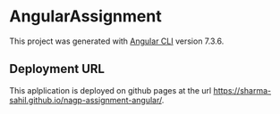 # AngularAssignment

This project was generated with [Angular CLI](https://github.com/angular/angular-cli) version 7.3.6.

## Deployment URL
This aplplication is deployed on github pages at the url https://sharma-sahil.github.io/nagp-assignment-angular/.

